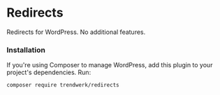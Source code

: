 Redirects
=========

Redirects for WordPress. No additional features.

### Installation
If you're using Composer to manage WordPress, add this plugin to your project's dependencies. Run:
```sh
composer require trendwerk/redirects
```

